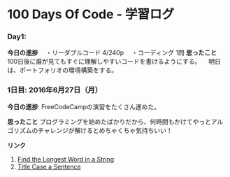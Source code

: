 # 100 Days Of Code - 学習ログ

### Day1:
**今日の進捗**
　・リーダブルコード 4/240p
　・コーディング 1問
**思ったこと**
　100日後に誰が見てもすぐに理解しやすいコードを書けるようにする。
　明日は、ポートフォリオの環境構築をする。

### 1日目: 2016年6月27日（月）

**今日の進捗**: FreeCodeCampの演習をたくさん進めた。

**思ったこと** プログラミングを始めたばかりだから、何時間もかけてやっとアルゴリズムのチャレンジが解けるとめちゃくちゃ気持ちいい！

**リンク**
1. [Find the Longest Word in a String](https://www.freecodecamp.com/challenges/find-the-longest-word-in-a-string)
2. [Title Case a Sentence](https://www.freecodecamp.com/challenges/title-case-a-sentence)
